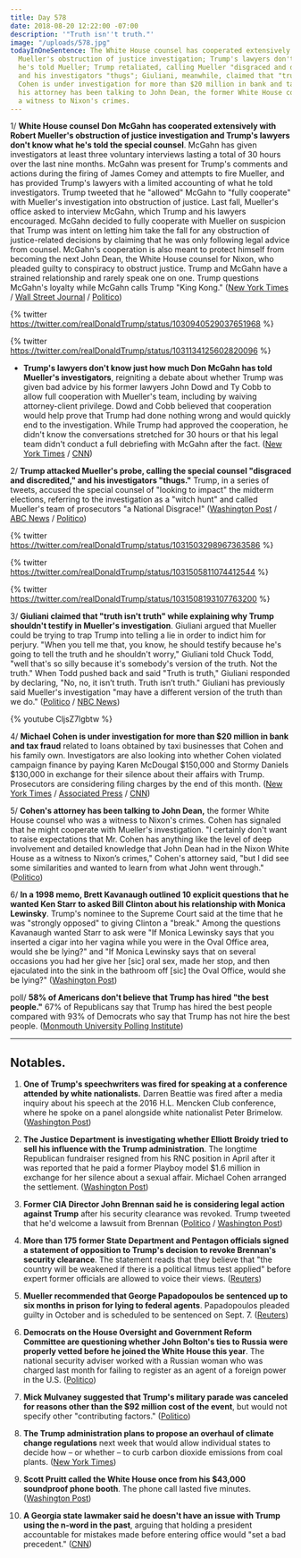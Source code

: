 ```yaml
---
title: Day 578
date: 2018-08-20 12:22:00 -07:00
description: '"Truth isn''t truth."'
image: "/uploads/578.jpg"
todayInOneSentence: The White House counsel has cooperated extensively with Robert
  Mueller's obstruction of justice investigation; Trump's lawyers don't know what
  he's told Mueller; Trump retaliated, calling Mueller "disgraced and discredited"
  and his investigators "thugs"; Giuliani, meanwhile, claimed that "truth isn't truth";  Michael
  Cohen is under investigation for more than $20 million in bank and tax fraud and
  his attorney has been talking to John Dean, the former White House counsel who was
  a witness to Nixon's crimes.
---
```


1/ **White House counsel Don McGahn has cooperated extensively with Robert Mueller's obstruction of justice investigation and Trump's lawyers don't know what he's told the special counsel**. McGahn has given investigators at least three voluntary interviews lasting a total of 30 hours over the last nine months. McGahn was present for Trump's comments and actions during the firing of James Comey and attempts to fire Mueller, and has provided Trump's lawyers with a limited accounting of what he told investigators. Trump tweeted that he "allowed" McGahn to "fully cooperate" with Mueller's investigation into obstruction of justice. Last fall, Mueller's office asked to interview McGahn, which Trump and his lawyers encouraged. McGahn decided to fully cooperate with Mueller on suspicion that Trump was intent on letting him take the fall for any obstruction of justice-related decisions by claiming that he was only following legal advice from counsel. McGahn's cooperation is also meant to protect himself from becoming the next John Dean, the White House counsel for Nixon, who pleaded guilty to conspiracy to obstruct justice. Trump and McGahn have a strained relationship and rarely speak one on one. Trump questions McGahn's loyalty while McGahn calls Trump "King Kong." ([New York Times](https://www.nytimes.com/2018/08/18/us/politics/don-mcgahn-mueller-investigation.html) / [Wall Street Journal](https://outline.com/efaPdW) / [Politico](https://www.politico.com/story/2018/08/18/trump-mcgahn-mueller-probe-788040))

{% twitter https://twitter.com/realDonaldTrump/status/1030940529037651968 %}

{% twitter https://twitter.com/realDonaldTrump/status/1031134125602820096 %}

* **Trump's lawyers don't know just how much Don McGahn has told Mueller's investigators**, reigniting a debate about whether Trump was given bad advice by his former lawyers John Dowd and Ty Cobb to allow full cooperation with Mueller's team, including by waiving attorney-client privilege. Dowd and Cobb believed that cooperation would help prove that Trump had done nothing wrong and would quickly end to the investigation. While Trump had approved the cooperation, he didn't know the conversations stretched for 30 hours or that his legal team didn't conduct a full debriefing with McGahn after the fact. ([New York Times](https://www.nytimes.com/2018/08/19/us/politics/don-mcgahn-trump-mueller.html) / [CNN](https://www.cnn.com/2018/08/20/politics/trump-mcgahn-30-hours/index.html))

2/ **Trump attacked Mueller's probe, calling the special counsel "disgraced and discredited," and his investigators "thugs."** Trump, in a series of tweets, accused the special counsel of "looking to impact" the midterm elections, referring to the investigation as a "witch hunt" and called Mueller's team of prosecutors "a National Disgrace!" ([Washington Post](https://www.washingtonpost.com/politics/trump-calls-mueller-lawyers-thugs-and-a-national-disgrace/2018/08/20/99b829e2-a46d-11e8-a656-943eefab5daf_story.html?utm_term=.97b9d546633a) / [ABC News](https://abcnews.go.com/Politics/trump-calls-special-counsel-robert-mueller-team-national/story?id=57283566) / [Politico](https://www.politico.com/story/2018/08/20/trump-robert-mueller-2018-midterms-elections-788853))

{% twitter https://twitter.com/realDonaldTrump/status/1031503298967363586 %}

{% twitter https://twitter.com/realDonaldTrump/status/1031505811074412544 %}

{% twitter https://twitter.com/realDonaldTrump/status/1031508193107763200 %}

3/ **Giuliani claimed that "truth isn't truth" while explaining why Trump shouldn't testify in Mueller's investigation**. Giuliani argued that Mueller could be trying to trap Trump into telling a lie in order to indict him for perjury. "When you tell me that, you know, he should testify because he's going to tell the truth and he shouldn't worry," Giuliani told Chuck Todd, "well that's so silly because it's somebody's version of the truth. Not the truth." When Todd pushed back and said "Truth is truth," Giuliani responded by declaring, "No, no, it isn’t truth. Truth isn’t truth." Giuliani has previously said Mueller's investigation "may have a different version of the truth than we do." ([Politico](https://www.politico.com/story/2018/08/19/giuliani-truth-todd-trump-788161) / [NBC News](https://www.youtube.com/watch?v=CljsZ7lgbtw))

{% youtube CljsZ7lgbtw %}

4/ **Michael Cohen is under investigation for more than $20 million in bank and tax fraud** related to loans obtained by taxi businesses that Cohen and his family own. Investigators are also looking into whether Cohen violated campaign finance by paying Karen McDougal $150,000 and Stormy Daniels $130,000 in exchange for their silence about their affairs with Trump. Prosecutors are considering filing charges by the end of this month. ([New York Times](https://www.nytimes.com/2018/08/19/nyregion/michael-cohen-loans-donald-trump.html) / [Associated Press](https://apnews.com/50b339072d774bcb9643841706a6afc4/AP-sources:-Prosecutors-preparing-charges-against-Cohen) / [CNN](https://www.cnn.com/2018/08/19/politics/nyt-cohen-investigation-bank-fraud/index.html))

5/ **Cohen's attorney has been talking to John Dean,** the former White House counsel who was a witness to Nixon's crimes. Cohen has signaled that he might cooperate with Mueller's investigation. "I certainly don't want to raise expectations that Mr. Cohen has anything like the level of deep involvement and detailed knowledge that John Dean had in the Nixon White House as a witness to Nixon’s crimes," Cohen's attorney said, "but I did see some similarities and wanted to learn from what John went through." ([Politico](https://www.politico.com/story/2018/08/19/davis-cohen-john-dean-788456))

6/ **In a 1998 memo, Brett Kavanaugh outlined 10 explicit questions that he wanted Ken Starr to asked Bill Clinton about his relationship with Monica Lewinsky**. Trump's nominee to the Supreme Court said at the time that he was "strongly opposed" to giving Clinton a "break." Among the questions Kavanaugh wanted Starr to ask were "If Monica Lewinsky says that you inserted a cigar into her vagina while you were in the Oval Office area, would she be lying?" and "If Monica Lewinsky says that on several occasions you had her give her \[sic\] oral sex, made her stop, and then ejaculated into the sink in the bathroom off \[sic\] the Oval Office, would she be lying?" ([Washington Post](https://www.washingtonpost.com/politics/brett-kavanaugh-memo-detailed-explicit-questions-for-clinton/2018/08/20/c0854616-a488-11e8-8fac-12e98c13528d_story.html))

poll/ **58% of Americans don't believe that Trump has hired "the best people."** 67% of Republicans say that Trump has hired the best people compared with 93% of Democrats who say that Trump has not hire the best people. ([Monmouth University Polling Institute](https://www.monmouth.edu/polling-institute/reports/monmouthpoll_US_082018/))

---

## Notables.

 1. **One of Trump's speechwriters was fired for speaking at a conference attended by white nationalists.** Darren Beattie was fired after a media inquiry about his speech at the 2016 H.L. Mencken Club conference, where he spoke on a panel alongside white nationalist Peter Brimelow. ([Washington Post](https://www.washingtonpost.com/politics/trump-speechwriter-fired-amid-scrutiny-of-appearance-with-white-nationalists/2018/08/19/f5051b52-a3eb-11e8-a656-943eefab5daf_story.html?utm_term=.eac27c4ea197))

 2. **The Justice Department is investigating whether Elliott Broidy tried to sell his influence with the Trump administration**. The longtime Republican fundraiser resigned from his RNC position in April after it was reported that he paid a former Playboy model $1.6 million in exchange for her silence about a sexual affair. Michael Cohen arranged the settlement. ([Washington Post](https://www.washingtonpost.com/politics/trump-lawyer-negotiated-16-million-settlement-for-gop-donor-with-playboy-model/2018/04/13/2f051f90-3f3e-11e8-974f-aacd97698cef_story.html))

 3. **Former CIA Director John Brennan said he is considering legal action against Trump** after his security clearance was revoked. Trump tweeted that he'd welcome a lawsuit from Brennan ([Politico](https://www.politico.com/story/2018/08/19/brennan-court-trump-security-clearance-788164) / [Washington Post](https://www.washingtonpost.com/politics/dozens-more-former-us-officials-speak-out-against-trump-revoking-brennans-security-clearance/2018/08/20/b389978e-a45e-11e8-a656-943eefab5daf_story.html))

 4. **More than 175 former State Department and Pentagon officials signed a statement of opposition to Trump's decision to revoke Brennan's security clearance**. The statement reads that they believe that "the country will be weakened if there is a political litmus test applied" before expert former officials are allowed to voice their views. ([Reuters](https://www.reuters.com/article/us-usa-trump-clearances/new-outcry-over-trumps-revocation-of-brennan-security-clearance-idUSKCN1L515D))

 5. **Mueller recommended that George Papadopoulos be sentenced up to six months in prison for lying to federal agents**. Papadopoulos pleaded guilty in October and is scheduled to be sentenced on Sept. 7. ([Reuters](https://www.reuters.com/article/us-usa-trump-russia-papadopoulos/u-s-special-counsel-recommends-six-months-in-prison-for-papadopoulos-idUSKBN1L3015))

 6. **Democrats on the House Oversight and Government Reform Committee are questioning whether John Bolton's ties to Russia were properly vetted before he joined the White House this year**. The national security adviser worked with a Russian woman who was charged last month for failing to register as an agent of a foreign power in the U.S. ([Politico](https://www.politico.com/story/2018/08/20/john-bolton-russia-connections-hosue-democrats-789451))

 7. **Mick Mulvaney suggested that Trump's military parade was canceled for reasons other than the $92 million cost of the event**, but would not specify other "contributing factors." ([Politico](https://www.politico.com/story/2018/08/19/mulvaney-trump-military-parade-788157))

 8. **The Trump administration plans to propose an overhaul of climate change regulations** next week that would allow individual states to decide how – or whether – to curb carbon dioxide emissions from coal plants. ([New York Times](https://www.nytimes.com/2018/08/17/climate/trump-clean-power-rollback.html))

 9. **Scott Pruitt called the White House once from his $43,000 soundproof phone booth**. The phone call lasted five minutes. ([Washington Post](https://www.washingtonpost.com/national/health-science/pruitt-called-the-white-house-once-from-his-43000-phone-booth-records-show/2018/08/20/98bfdbcc-a48e-11e8-a656-943eefab5daf_story.html))

10. **A Georgia state lawmaker said he doesn't have an issue with Trump using the n-word in the past**, arguing that holding a president accountable for mistakes made before entering office would "set a bad precedent." ([CNN](https://www.cnn.com/2018/08/18/politics/georgia-senator-trump-racial-slur-cnntv/index.html))
